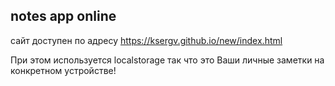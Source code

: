 ## notes app online
 сайт доступен по адресу https://ksergv.github.io/new/index.html

 
При этом используется localstorage так что это Ваши личные заметки на конкретном устройстве!
